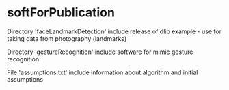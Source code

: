 # softForPublication
Directory 'faceLandmarkDetection' include release of dlib example - use for taking data from photography (landmarks)

Directory 'gestureRecognition' include software for mimic gesture recognition

File 'assumptions.txt' include information about algorithm and initial assumptions 
